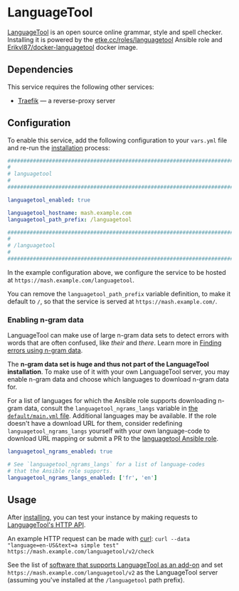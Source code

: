 <!--
SPDX-FileCopyrightText: 2024 Tiz

SPDX-License-Identifier: AGPL-3.0-or-later
-->

# LanguageTool

[LanguageTool](https://languagetool.org/) is an open source online grammar, style and spell checker. Installing it is powered by the [etke.cc/roles/languagetool](https://gitlab.com/etke.cc/roles/languagetool) Ansible role and [Erikvl87/docker-languagetool](https://github.com/Erikvl87/docker-languagetool) docker image.

## Dependencies

This service requires the following other services:

- [Traefik](traefik.md) — a reverse-proxy server


## Configuration

To enable this service, add the following configuration to your `vars.yml` file and re-run the [installation](../installing.md) process:

```yaml
########################################################################
#                                                                      #
# languagetool                                                         #
#                                                                      #
########################################################################

languagetool_enabled: true

languagetool_hostname: mash.example.com
languagetool_path_prefix: /languagetool

########################################################################
#                                                                      #
# /languagetool                                                        #
#                                                                      #
########################################################################
```

In the example configuration above, we configure the service to be hosted at `https://mash.example.com/languagetool`.

You can remove the `languagetool_path_prefix` variable definition, to make it default to `/`, so that the service is served at `https://mash.example.com/`.

### Enabling n-gram data

LanguageTool can make use of large n-gram data sets to detect errors with words that are often confused, like *their* and *there*.
Learn more in [Finding errors using n-gram data](https://dev.languagetool.org/finding-errors-using-n-gram-data).

The **n-gram data set is huge and thus not part of the LanguageTool installation**. To make use of it with your own LanguageTool server, you may enable n-gram data and choose which languages to download n-gram data for.

For a list of languages for which the Ansible role supports downloading n-gram data, consult the `languagetool_ngrams_langs` variable in [the `default/main.yml` file](https://gitlab.com/etke.cc/roles/languagetool/-/blob/main/defaults/main.yml). Additional languages may be available. If the role doesn't have a download URL for them, consider redefining `languagetool_ngrams_langs` yourself with your own language-code to download URL mapping or submit a PR to the [languagetool Ansible role](https://gitlab.com/etke.cc/roles/languagetool).

```yaml
languagetool_ngrams_enabled: true

# See `languagetool_ngrams_langs` for a list of language-codes
# that the Ansible role supports.
languagetool_ngrams_langs_enabled: ['fr', 'en']
```

## Usage

After [installing](../installing.md), you can test your instance by making requests to [LanguageTool's HTTP API](https://dev.languagetool.org/public-http-api).

An example HTTP request can be made with [curl](https://curl.se/): `curl --data "language=en-US&text=a simple test" https://mash.example.com/languagetool/v2/check`

See the list of [software that supports LanguageTool as an add-on](https://dev.languagetool.org/software-that-supports-languagetool-as-a-plug-in-or-add-on) and set `https://mash.example.com/languagetool/v2` as the LanguageTool server (assuming you've installed at the `/languagetool` path prefix).
